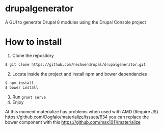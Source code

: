 # drupalgenerator
A GUI to generate Drupal 8 modules using the Drupal Console project

# How to install

1. Clone the repository 
```sh
$ git clone https://github.com/hechoendrupal/drupalgenerator.git
``` 

2. Locate inside the project and install npm and bower dependencies
```sh
$ npm install
$ bower install
```

3. Run `grunt serve`
4. Enjoy

At this moment materialize has problems when used with AMD (Require JS) https://github.com/Dogfalo/materialize/issues/634 you can replace the bower component with this https://github.com/max1011/materialize 
